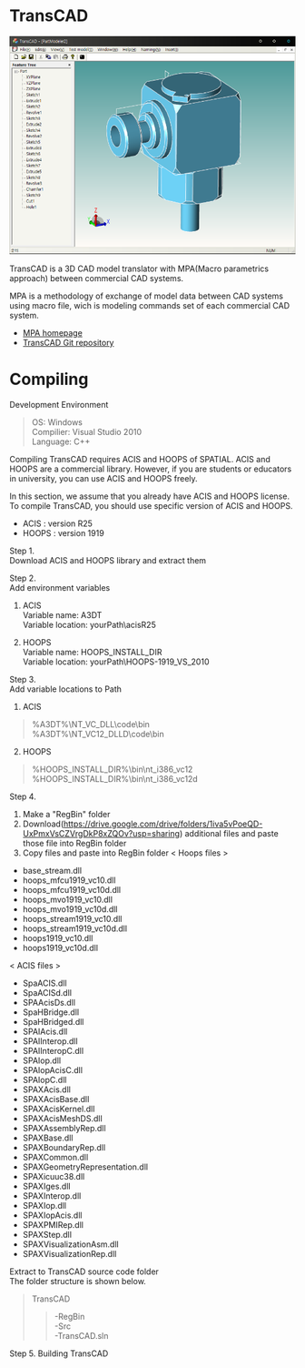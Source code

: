 # TransCAD
![TransCAD](./img/TransCAD.png)

TransCAD is a 3D CAD model translator with MPA(Macro parametrics approach) between commercial CAD systems.

MPA is a methodology of exchange of model data between CAD systems using macro file, wich is modeling commands set of each commercial CAD system.

* [MPA homepage](http://macro-parametrics.org/)
* [TransCAD Git repository](https://github.com/Macro-parametrics/TransCAD)

# Compiling
Development Environment
>OS: Windows  
>Compilier: Visual Studio 2010  
>Language: C++  

Compiling TransCAD requires ACIS and HOOPS of SPATIAL.
ACIS and HOOPS are a commercial library. However, if you are students or educators in university, you can use ACIS and HOOPS freely.

In this section, we assume that you already have ACIS and HOOPS license.
To compile TransCAD, you should use specific version of ACIS and HOOPS.
* ACIS : version R25
* HOOPS : version 1919

Step 1.  
Download ACIS and HOOPS library and extract them

Step 2.  
Add environment variables
1. ACIS  
Variable name: A3DT  
Variable location: yourPath\acisR25

2. HOOPS  
Variable name: HOOPS_INSTALL_DIR  
Variable location: yourPath\HOOPS-1919_VS_2010

Step 3.  
Add variable locations to Path  
1. ACIS  
>%A3DT%\NT_VC_DLL\code\bin  
>%A3DT%\NT_VC12_DLLD\code\bin

2. HOOPS  
>%HOOPS_INSTALL_DIR%\bin\nt_i386_vc12  
>%HOOPS_INSTALL_DIR%\bin\nt_i386_vc12d

Step 4.
1. Make a "RegBin" folder
2. Download(https://drive.google.com/drive/folders/1iva5vPoeQD-UxPmxVsCZVrgDkP8xZQOv?usp=sharing) additional files and paste those file into RegBin folder
3. Copy files and paste into RegBin folder
< Hoops files >
- base_stream.dll
- hoops_mfcu1919_vc10.dll
- hoops_mfcu1919_vc10d.dll
- hoops_mvo1919_vc10.dll
- hoops_mvo1919_vc10d.dll
- hoops_stream1919_vc10.dll
- hoops_stream1919_vc10d.dll
- hoops1919_vc10.dll
- hoops1919_vc10d.dll

< ACIS files >
- SpaACIS.dll
- SpaACISd.dll
- SPAAcisDs.dll
- SpaHBridge.dll
- SpaHBridged.dll
- SPAIAcis.dll
- SPAIInterop.dll
- SPAIInteropC.dll
- SPAIop.dll
- SPAIopAcisC.dll
- SPAIopC.dll
- SPAXAcis.dll
- SPAXAcisBase.dll
- SPAXAcisKernel.dll
- SPAXAcisMeshDS.dll
- SPAXAssemblyRep.dll
- SPAXBase.dll
- SPAXBoundaryRep.dll
- SPAXCommon.dll
- SPAXGeometryRepresentation.dll
- SPAXicuuc38.dll
- SPAXIges.dll
- SPAXInterop.dll
- SPAXIop.dll
- SPAXIopAcis.dll
- SPAXPMIRep.dll
- SPAXStep.dll
- SPAXVisualizationAsm.dll
- SPAXVisualizationRep.dll


Extract to TransCAD source code folder  
The folder structure is shown below.  
>TransCAD
>>-RegBin  
>>-Src  
>>-TransCAD.sln  

Step 5.
Building TransCAD
